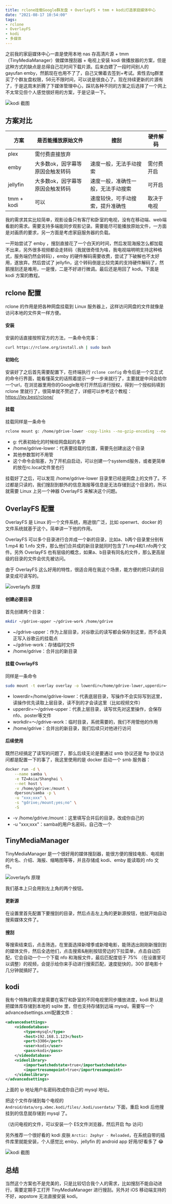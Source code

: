 ```yaml
---
title: rclone挂载Google群友盘 + OverlayFS + tmm + kodi打造家庭媒体中心
date: "2021-08-17 10:54:00"
tags:
- rclone
- OverlayFS
- kodi
- 多媒体
---
```


之前我的家庭媒体中心一直是使用本地 nas 存高清片源 + tmm（TinyMediaManager）做媒体搜刮器 + 电视上安装 kodi 做播放器的方案，但是这种方式的缺点是总得自己花时间下载片源。后来白嫖了一段时间别人的 gayufan emby，然鹅现在也用不了了，自己又懒着去签到+考试。索性去tg群里买了个群友盘权限，56元不限时间，可以说是很良心了。现在持续更新的片源有了，于是这周末折腾了下媒体管理中心，踩坑各种不同的方案之后选择了一个网上不太常见但个人感觉很好用的方案，于是记录一下。

![kodi 截图][1]

<!-- more -->

## 方案对比

|  方案   | 是否能播放原始文件  | 搜刮 | 硬件解码 |
|  ----  | ----  | ---- | ---- |
| plex | 需付费直接放弃 | | |
| emby  | 大多数ok，因字幕等原因会触发转码 | 速度一般，无法手动搜索 | 需付费开启 |
| jellyfin | 大多数ok，因字幕等原因会触发转码 | 速度一般，准确性一般，无法手动搜索 | 可开启 |
| tmm + kodi | 可以 | 速度较快，可手动搜索，提升准确性 | 取决于电视 | 

我的需求其实比较简单，观影设备只有客厅和卧室的电视，没有在移动端、web端看剧的需求。需要支持多端能同步观影记录。需要能尽可能播放原始文件，一方面是对画质的要求，另一方面是考虑家庭服务器的负载。

一开始尝试了 emby ，搜刮直接花了一个白天的时间，然后发现海报怎么都加载不出来，另外很多视频都会走转码（我就很奇怪为啥，我电视端明明支持这种格式，服务端仍然会转码），emby 的硬件解码需要收费，尝试了下破解也不太好用，遂放弃。然后尝试了 jellyfin，这个转码倒是比较完美的支持硬件解码了，然鹅搜刮还是难用，一是慢，二是不好进行微调。最后还是用回了 kodi。下面是 kodi 方案的教程。

## rclone 配置

rclone 的作用是把各种网盘挂载到 Linux 服务器上，这样访问网盘的文件就像是访问本地的文件夹一样方便。

#### 安装
安装的话直接按照官方的方法，一条命令完事：

```bash
curl https://rclone.org/install.sh | sudo bash
```

#### 初始化
安装好了之后首先需要配置下，在终端执行 `rclone config` 命令后是一个交互式的命令行界面，能看懂英文的话照着提示一步一步来就行了，主要就是中间会给你一个url，在浏览器里用你的Google账号打开然后进行授权，得到一个授权码填到 rclone 里就行了，很简单就不赘述了，详细可以参考这个教程： https://ley.best/rclone/ 

#### 挂载
挂载同样是一条命令

```bash
rclone mount g: /home/gdrive-lower -copy-links --no-gzip-encoding --no-check-certificate --allow-other --allow-non-empty --umask 000 --daemon
```

- g: 代表初始化的时候给网盘起的名字
- /home/gdrive-lower：代表要挂载的位置，需要先创建出这个目录
- 其他参数暂时不用管
- 这个命令会阻塞，为了开机自启动，可以创建一个systemd服务，或者更简单的放在rc.local文件里也行

挂载好了之后，可以发现 /home/gdrive-lower 目录里已经是网盘上的文件了。不过都是只读的，我们搜刮到额外的信息海报等信息是无法存储到这个目录的，所以就需要 Linux 上另一个神器 OverlayFS 来解决这个问题。

## OverlayFS 配置

OverlayFS 是 Linux 的一个文件系统，用途很广泛，比如 openwrt、docker 的文件系统就基于这个。简单讲一下他的作用。

OverlayFS 可以多个目录进行合并成一个新的目录，比如a、b两个目录里分别有 1.mp4 和 1.nfo 文件，那么他们合并成的新目录就同时包含了1.mp4和1.nfo两个文件。另外 OverlayFS 也有层级的概念，如果a、b目录有同名的文件，那么更高层级的目录的文件会优先被访问。

由于 OverlayFS 这么好用的特性，很适合用在我这个场景，能方便的把只读的目录变成可读写的。

![overlayfs 原理][2]

#### 创建必要目录

首先创建两个目录：

```bash
mkdir ~/gdrive-upper ~/gdrive-work /home/gdrive
```

- ~/gdrive-upper：作为上层目录，对谷歌云的读写都会保存到这里，而不会真正写入谷歌云的挂载点
- ~/gdrive-work：存储临时文件
- /home/gdrive：合并出的新目录


#### 挂载 OverlayFS

同样是一条命令

```bash
sudo mount -t overlay overlay -o lowerdir=/home/gdrive-lower,upperdir=～/gdrive-upper,workdir=～/gdrive-work /home/gdrive
```

- lowerdir=/home/gdrive-lower：代表底层目录，写操作不会实际写到这里，读操作优先读取上层目录，读不到的才会读这里（比如视频文件）
- upperdir=～/gdrive-upper：代表上层目录，读写优先对这里操作，会保存nfo、poster等文件
- workdir=～/gdrive-work：临时目录，系统需要的，我们不用管他的作用
- /home/gdrive：合并出的新目录，我们后续只对他进行访问


#### 后续使用

既然已经搞定了读写的问题了，那么后续无论是要通过 smb 协议还是 ftp 协议访问都是配置一下的事了，我这里使用的是 docker 启动一个 smb 服务器：

```bash
docker run -d \
    --name samba \
    -e TZ=Asia/Shanghai \
    --net host \
    -v /home/gdrive:/mount \
    dperson/samba -p \
    -u "xxx;xxx" \
    -s "gdrive;/mount;yes;no" \
    -S
```

- -v /home/gdrive:/mount：这里填写合并后的目录，改成你自己的
- -u "xxx;xxx"：samba的用户名密码，自己改一个


## TinyMediaManager

TinyMediaManager 是一个很好用的媒体搜刮器，能很方便的搜挂电影、电视剧的片名、介绍、海报、缩略图等等，并且存储成 kodi、emby 能读取的 nfo 文件。

![overlayfs 原理][3]

我们基本上只会用到左上角的两个按钮。

#### 更新源

在设置里首先配置下要搜刮的目录，然后点击左上角的更新源按钮，他就开始自动搜索媒体文件了。

#### 搜刮

等搜索结束后，点击筛选，在里面选择新增季或新增电影，能筛选出刚刚新搜刮到的媒体文件，然后全选他们，点击搜索&剐削按钮旁边的下拉菜单，点击自动匹配，它会自动一个一个下载 nfo 和海报文件，最后匹配度低于 75% （在设置里可以调整）的视频，会提示给你来手动进行搜索匹配，速度挺快的，300 部电影十几分钟就搞好了。

## kodi

我有个特殊的需求是需要在客厅和卧室的不同电视里同步播放进度，kodi 默认是把媒体库存储到本地的 sqlite 里，但也支持存储到远端 mysql。需要写一个advancedsettings.xml配置文件：

```xml
<advancedsettings>
    <videodatabase>
        <type>mysql</type>
        <host>192.168.1.123</host>
        <port>3306</port>
        <user>kodi</user>
        <pass>kodi</pass>
    </videodatabase>
    <videolibrary>
        <importwatchedstate>true</importwatchedstate>
        <importresumepoint>true</importresumepoint>
    </videolibrary>
</advancedsettings>
```

上面的 ip 地址用户名密码改成你自己的 mysql 地址。

把这个文件存储到每个电视的 `Android/data/org.xbmc.kodi/files/.kodi/userdata/` 下面，重启 kodi 后他搜挂到的信息就存储到 mysql 了。

（访问电视的文件，可以安装一个 ES文件浏览器，然后开启 ftp 访问）

另外推荐一个很好看的 kodi 皮肤 `Arctic: Zephyr - Reloaded`，在系统自带的插件库里就能安装，个人感觉比 emby、jellyfin 的 android app 好用/好看多了 😂

![kodi 截图][4]

## 总结

当然这个方案也不是完美的，只是比较切合我个人的需求，比如搜刮不能自动进行，需要定期手工打开 TinyMediaManager 进行搜刮。另外对 iOS 移动端支持的不好，appstore 无法直接安装 kodi。

  [1]: /images/IMG_9433.PNG
  [2]: /images/20171029124743310.jpeg
  [3]: /images/WechatIMG4.png
  [4]: /images/IMG_9431.PNG
  